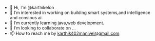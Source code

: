 - 👋 Hi, I’m @karthikelon
- 👀 I’m interested in working on building smart systems,and intelligence and consious ai. 
- 🌱 I’m currently learning java,web development.
- 💞️ I’m looking to collaborate on ...
- 📫 How to reach me by  karthik402manivel@gmail.com

<!---
karthikelon/karthikelon is a ✨ special ✨ repository because its `README.md` (this file) appears on your GitHub profile.
You can click the Preview link to take a look at your changes.
--->
